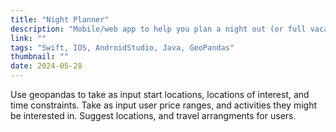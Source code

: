 ```yaml
---
title: "Night Planner"
description: "Mobile/web app to help you plan a night out (or full vacation) with friends."
link: ""
tags: "Swift, IOS, AndroidStudio, Java, GeoPandas"
thumbnail: ""
date: 2024-05-28
---
```


Use geopandas to take as input start locations, locations of interest, and time constraints. 
Take as input user price ranges, and activities they might be interested in.
Suggest locations, and travel arrangments for users.